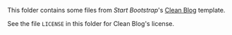 This folder contains some files from *Start Bootstrap*'s [Clean Blog](https://startbootstrap.com/template-overviews/clean-blog/) template.

See the file `LICENSE` in this folder for Clean Blog's license.